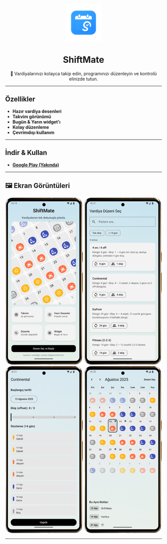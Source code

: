 <p align="center">
  <img src="https://raw.githubusercontent.com/elmsomr/com.shiftmate.app/main/docs/images/logos/ic_launcher_foreground.png" 
       alt="ShiftMate Logo" width="120" height="120"/>
</p>

<h1 align="center">ShiftMate</h1>

<p align="center">
  📅 Vardiyalarınızı kolayca takip edin, programınızı düzenleyin ve kontrolü elinizde tutun.  
</p>

---

##  Özellikler

-  **Hazır vardiya desenleri**  
-  **Takvim görünümü**  
-  **Bugün & Yarın widget’ı**  
-  **Kolay düzenleme**  
-  **Çevrimdışı kullanım**

---

##  İndir & Kullan

- **[Google Play (Yakında)](https://play.google.com/...)**  
---

## 🖼️ Ekran Görüntüleri

<p align="center">
  <img src="https://raw.githubusercontent.com/elmsomr/com.shiftmate.app/main/docs/images/screenshots/Screenshot_20250813_211920-portrait.png" alt="Screenshot 1" width="250"/>
  <img src="https://raw.githubusercontent.com/elmsomr/com.shiftmate.app/main/docs/images/screenshots/Screenshot_20250813_212108-portrait.png" alt="Screenshot 2" width="250"/>
  <img src="https://raw.githubusercontent.com/elmsomr/com.shiftmate.app/main/docs/images/screenshots/Screenshot_20250813_212125-portrait.png" alt="Screenshot 3" width="250"/>
  <img src="https://raw.githubusercontent.com/elmsomr/com.shiftmate.app/main/docs/images/screenshots/Screenshot_20250813_212535-portrait.png" alt="Screenshot 4" width="250"/>
</p>

---
